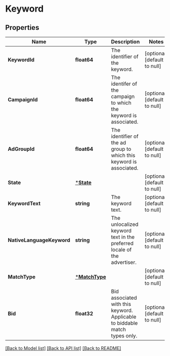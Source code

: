 # Keyword

## Properties
Name | Type | Description | Notes
------------ | ------------- | ------------- | -------------
**KeywordId** | **float64** | The identifier of the keyword. | [optional] [default to null]
**CampaignId** | **float64** | The identifer of the campaign to which the keyword is associated. | [optional] [default to null]
**AdGroupId** | **float64** | The identifier of the ad group to which this keyword is associated. | [optional] [default to null]
**State** | [***State**](State.md) |  | [optional] [default to null]
**KeywordText** | **string** | The keyword text. | [optional] [default to null]
**NativeLanguageKeyword** | **string** | The unlocalized keyword text in the preferred locale of the advertiser. | [optional] [default to null]
**MatchType** | [***MatchType**](MatchType.md) |  | [optional] [default to null]
**Bid** | **float32** | Bid associated with this keyword. Applicable to biddable match types only. | [optional] [default to null]

[[Back to Model list]](../README.md#documentation-for-models) [[Back to API list]](../README.md#documentation-for-api-endpoints) [[Back to README]](../README.md)

